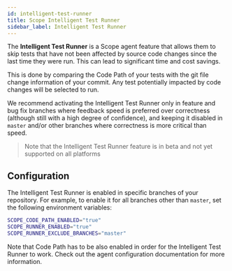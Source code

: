 ```yaml
---
id: intelligent-test-runner
title: Scope Intelligent Test Runner
sidebar_label: Intelligent Test Runner
---
```


The **Intelligent Test Runner** is a Scope agent feature that allows them to skip tests
that have not been affected by source code changes since the last time they were run.
This can lead to significant time and cost savings.

This is done by comparing the Code Path of your tests with the git file change information of your commit. Any test potentially impacted by code changes will be selected to run.

We recommend activating the Intelligent Test Runner only in feature and bug fix branches where feedback speed is preferred over correctness (although still with a high degree of confidence), and keeping it disabled in `master` and/or other branches where correctness is more critical than speed.

> Note that the Intelligent Test Runner feature is in beta and not yet supported on all platforms

## Configuration

The Intelligent Test Runner is enabled in specific branches of your repository. For example, to enable it
for all branches other than `master`, set the following environment variables:

```sh
SCOPE_CODE_PATH_ENABLED="true"
SCOPE_RUNNER_ENABLED="true"
SCOPE_RUNNER_EXCLUDE_BRANCHES="master"
```

Note that Code Path has to be also enabled in order for the Intelligent Test Runner to work.
Check out the agent configuration documentation for more information.
